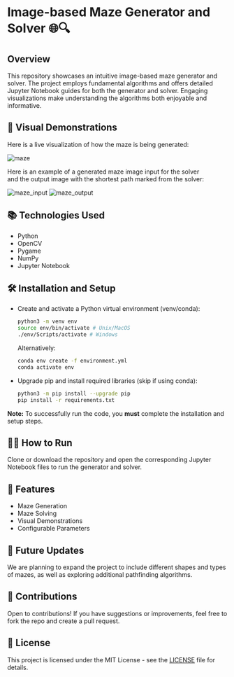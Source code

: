 # Image-based Maze Generator and Solver 🌐🔍

## Overview
This repository showcases an intuitive image-based maze generator and solver. The project employs fundamental algorithms and offers detailed Jupyter Notebook guides for both the generator and solver. Engaging visualizations make understanding the algorithms both enjoyable and informative.

## 📸 Visual Demonstrations
Here is a live visualization of how the maze is being generated: 
<br>

![maze](https://github.com/zijie-cai/Image-based-Maze-Generator-and-Solver/assets/74931355/f71ae74c-dfc3-4561-9910-cb3e7e362659)

Here is an example of a generated maze image input for the solver <br> 
and the output image with the shortest path marked from the solver:
<br>

![maze_input](https://github.com/zijie-cai/Image-based-Maze-Generator-and-Solver/assets/74931355/116af2c3-e94d-4475-a518-c993ebe75bd8)
![maze_output](https://github.com/zijie-cai/Image-based-Maze-Generator-and-Solver/assets/74931355/5c766d0d-7ed3-486a-bb1c-e3f5871853f1)

## 📚 Technologies Used
- Python
- OpenCV
- Pygame
- NumPy
- Jupyter Notebook

## 🛠 Installation and Setup
- Create and activate a Python virtual environment (venv/conda):
    ```bash
    python3 -m venv env 
    source env/bin/activate # Unix/MacOS
    ./env/Scripts/activate # Windows
    ```
    Alternatively: 
    ```bash
    conda env create -f environment.yml
    conda activate env
    ```

- Upgrade pip and install required libraries (skip if using conda):
    ```bash
    python3 -m pip install --upgrade pip
    pip install -r requirements.txt
    ```

**Note:** To successfully run the code, you **must** complete the installation and setup steps.

## 🏃‍♂️ How to Run
Clone or download the repository and open the corresponding Jupyter Notebook files to run the generator and solver.

## 🌟 Features
- Maze Generation
- Maze Solving
- Visual Demonstrations
- Configurable Parameters

## 🚀 Future Updates
We are planning to expand the project to include different shapes and types of mazes, as well as exploring additional pathfinding algorithms.

## 👏 Contributions
Open to contributions! If you have suggestions or improvements, feel free to fork the repo and create a pull request.

## 📜 License
This project is licensed under the MIT License - see the [LICENSE](LICENSE) file for details.
